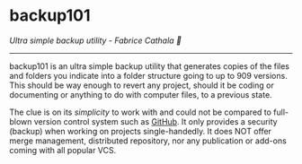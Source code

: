# backup101

*Ultra simple backup utility - Fabrice Cathala 🐸*

---

backup101 is an ultra simple backup utility that generates copies of the files and folders you indicate into a folder structure going to up to 909 versions. This should be way enough to revert any project, should it be coding or documenting or anything to do with computer files, to a previous state.

The clue is on its *simplicity* to work with and could not be compared to full-blown version control system such as [GitHub](https://github.com/). It only provides a security (backup) when working on projects single-handedly. It does NOT offer merge management, distributed repository, nor any publication or add-ons coming with all popular VCS.


